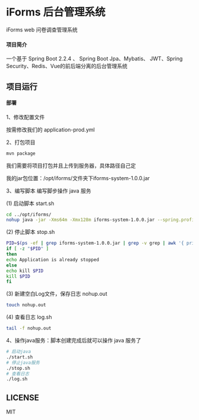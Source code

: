 # iForms 后台管理系统

iForms web 问卷调查管理系统

#### 项目简介
一个基于 Spring Boot 2.2.4 、 Spring Boot Jpa、Mybatis、 JWT、Spring Security、Redis、Vue的前后端分离的后台管理系统



## 项目运行

#### 部署
1、修改配置文件

按需修改我们的 application-prod.yml

2、打包项目
```bash
mvn package
```

我们需要将项目打包并且上传到服务器，具体路径自己定

我的jar包位置：/opt/iforms/文件夹下iforms-system-1.0.0.jar

3、编写脚本
编写脚步操作 java 服务

(1) 启动脚本 start.sh
```bash
cd ../opt/iforms/
nohup java -jar -Xms64m -Xmx128m iforms-system-1.0.0.jar --spring.profiles.active=prd > /opt/iforms/nohup.out 2>&1 &
```
(2) 停止脚本 stop.sh
```bash
PID=$(ps -ef | grep iforms-system-1.0.0.jar | grep -v grep | awk '{ print $2 }')
if [ -z "$PID" ]
then
echo Application is already stopped
else
echo kill $PID
kill $PID
fi
```
(3) 新建空白Log文件，保存日志 nohup.out
```bash
touch nohup.out
```
(4) 查看日志 log.sh
```bash
tail -f nohup.out
```
4、操作java服务：脚本创建完成后就可以操作 java 服务了
```bash
# 启动java
./start.sh
# 停止java服务
./stop.sh
# 查看日志
./log.sh
```

## LICENSE

MIT

